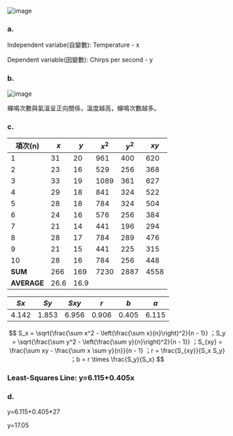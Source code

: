 

![image](https://github.com/user-attachments/assets/03b0fd13-8130-4167-874f-e3b38ffa7e25)

### a.
Independent variabe(自變數): Temperature - x

Dependent variable(因變數): Chirps per second - y

### b.
![image](https://github.com/user-attachments/assets/74a4e7a8-2895-4fa9-92e2-e53e3c25520e)

蟬鳴次數與氣溫呈正向關係，溫度越高，蟬鳴次數越多。

### c.

| 項次(n) |$x$| $y$| $x^2$| $y^2$| $xy$ |
|--------|----|----|-----|-----|-----|
| 1      | 31 | 20 | 961 | 400 | 620 |
| 2      | 23 | 16 | 529 | 256 | 368 |
| 3      | 33 | 19 | 1089| 361 | 627 |
| 4      | 29 | 18 | 841 | 324 | 522 |
| 5      | 28 | 18 | 784 | 324 | 504 |
| 6      | 24 | 16 | 576 | 256 | 384 |
| 7      | 21 | 14 | 441 | 196 | 294 |
| 8      | 28 | 17 | 784 | 289 | 476 |
| 9      | 21 | 15 | 441 | 225 | 315 |
| 10     | 28 | 16 | 784 | 256 | 448 |
| **SUM**| 266| 169| 7230| 2887| 4558|
| **AVERAGE**| 26.6 | 16.9 |     |     |     |

| $Sx$ | $Sy$ | $Sxy$ | $r$   | $b$   | $a$   |
|------|------|------|-------|-------|-------|
| 4.142| 1.853| 6.956| 0.906 | 0.405 | 6.115 |

$$
S_x = \sqrt{\frac{\sum x^2 - \left(\frac{\sum x}{n}\right)^2}{n - 1}}
；S_y = \sqrt{\frac{\sum y^2 - \left(\frac{\sum y}{n}\right)^2}{n - 1}}
；S_{xy} = \frac{\sum xy - \frac{\sum x \sum y}{n}}{n - 1}
；r = \frac{S_{xy}}{S_x S_y}
；b = r \times \frac{S_y}{S_x}
$$

### Least-Squares Line: y=6.115+0.405x

### d.

y=6.115+0.405*27

y=17.05
